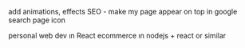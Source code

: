 add animations, effects
SEO - make my page appear on top in google search 
page icon

personal web dev ın React
ecommerce ın nodejs + react or similar